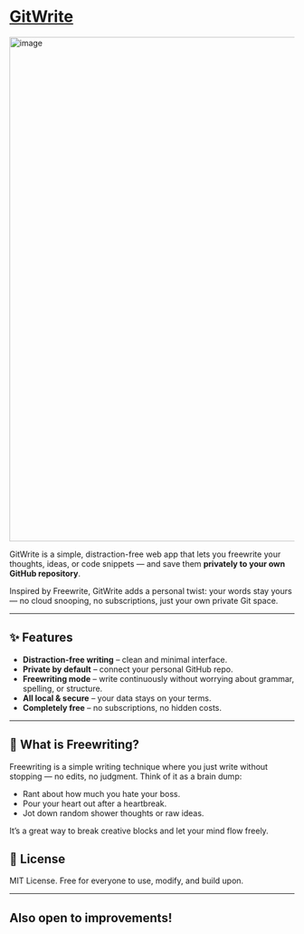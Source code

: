 
# [GitWrite](https://gitwrite-info.vercel.app/)

<img width="1909" height="890" alt="image" src="https://github.com/user-attachments/assets/924f26a1-e062-49d9-93d4-bcf53eaf3ef5" />

GitWrite is a simple, distraction-free web app that lets you freewrite your thoughts, ideas, or code snippets — and save them **privately to your own GitHub repository**.

Inspired by Freewrite, 
GitWrite adds a personal twist: your words stay yours — no cloud snooping, no subscriptions, just your own private Git space.

---

## ✨ Features

* **Distraction-free writing** – clean and minimal interface.
* **Private by default** – connect your personal GitHub repo.
* **Freewriting mode** – write continuously without worrying about grammar, spelling, or structure.
* **All local & secure** – your data stays on your terms.
* **Completely free** – no subscriptions, no hidden costs.

---

## 🚀 What is Freewriting?

Freewriting is a simple writing technique where you just write without stopping — no edits, no judgment.
Think of it as a brain dump:

* Rant about how much you hate your boss.
* Pour your heart out after a heartbreak.
* Jot down random shower thoughts or raw ideas.

It’s a great way to break creative blocks and let your mind flow freely.

## 📜 License

MIT License. Free for everyone to use, modify, and build upon.

---
## Also open to improvements!
